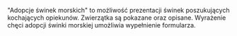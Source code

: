 "Adopcje świnek morskich" to możliwość prezentacji świnek poszukujących kochających opiekunów. Zwierzątka są pokazane oraz opisane. Wyrażenie chęci adopcji świnki morskiej umożliwia wypełnienie formularza.
